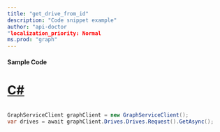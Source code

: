 ```yaml
---
title: "get_drive_from_id"
description: "Code snippet example" 
author: "api-doctor
"localization_priority: Normal
ms.prod: "graph"
--- 
```

#### Sample Code
# [C#](#tab/Csharp)

```C#

GraphServiceClient graphClient = new GraphServiceClient();
var drives = await graphClient.Drives.Drives.Request().GetAsync();

```